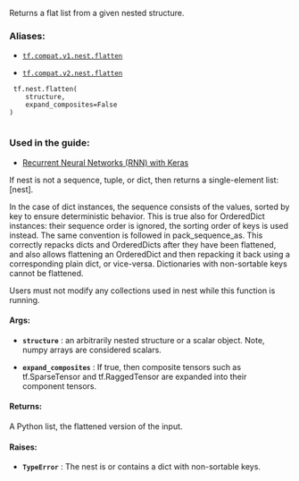 Returns a flat list from a given nested structure.



### Aliases:

- [ `tf.compat.v1.nest.flatten` ](/api_docs/python/tf/nest/flatten)

- [ `tf.compat.v2.nest.flatten` ](/api_docs/python/tf/nest/flatten)



```
 tf.nest.flatten(
    structure,
    expand_composites=False
)
 
```



### Used in the guide:

- [Recurrent Neural Networks (RNN) with Keras](https://tensorflow.google.cn/guide/keras/rnn)

If nest is not a sequence, tuple, or dict, then returns a single-element list:
[nest].

In the case of dict instances, the sequence consists of the values, sorted by
key to ensure deterministic behavior. This is true also for OrderedDict
instances: their sequence order is ignored, the sorting order of keys is used
instead. The same convention is followed in pack_sequence_as. This correctly
repacks dicts and OrderedDicts after they have been flattened, and also allows
flattening an OrderedDict and then repacking it back using a corresponding
plain dict, or vice-versa. Dictionaries with non-sortable keys cannot be
flattened.

Users must not modify any collections used in nest while this function is
running.



#### Args:

- **`structure`** : an arbitrarily nested structure or a scalar object. Note, numpy
arrays are considered scalars.

- **`expand_composites`** : If true, then composite tensors such as tf.SparseTensor
and tf.RaggedTensor are expanded into their component tensors.



#### Returns:
A Python list, the flattened version of the input.



#### Raises:

- **`TypeError`** : The nest is or contains a dict with non-sortable keys.

